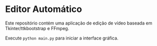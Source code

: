 # Editor Automático

Este repositório contém uma aplicação de edição de vídeo baseada em Tkinter/ttkbootstrap e FFmpeg.

Execute `python main.py` para iniciar a interface gráfica.
